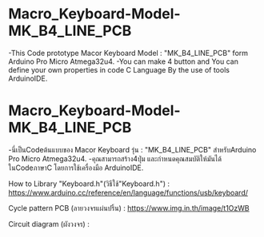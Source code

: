# Macro_Keyboard-Model-MK_B4_LINE_PCB
-This Code prototype Macor Keyboard Model : "MK_B4_LINE_PCB" form Arduino Pro Micro Atmega32u4.
-You can make 4 button and You can define your own properties in code C Language By the use of tools ArduinoIDE.

# Macro_Keyboard-Model-MK_B4_LINE_PCB
-นี่เป็นCodeต้นแบบของ Macor Keyboard รุ่น : "MK_B4_LINE_PCB" สำหรับArduino Pro Micro Atmega32u4.
-คุณสามารถสร้าง4ปุ่ม และกำหนดคุณสมบัติให้มันได้ ในCodeภาษาC โดยการใช้เครื่องมือ ArduinoIDE.

How to Library "Keyboard.h"(วิธีใช้"Keyboard.h") : https://www.arduino.cc/reference/en/language/functions/usb/keyboard/

Cycle pattern PCB (ลายวงจรแผ่นปริ้น) : https://www.img.in.th/image/t1OzWB

Circuit diagram (ผังวงจร) : 
